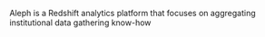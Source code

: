 Aleph is a Redshift analytics platform that focuses on aggregating institutional data gathering know-how
